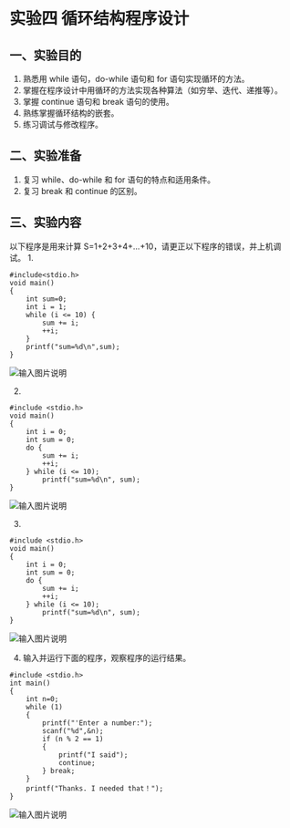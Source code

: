 # 实验四 循环结构程序设计
## 一、实验目的
1. 熟悉用 while 语句，do-while 语句和 for 语句实现循环的方法。
2. 掌握在程序设计中用循环的方法实现各种算法（如穷举、迭代、递推等）。
3. 掌握 continue 语句和 break 语句的使用。
4. 熟练掌握循环结构的嵌套。
5. 练习调试与修改程序。
## 二、实验准备
1. 复习 while、do-while 和 for 语句的特点和适用条件。
2. 复习 break 和 continue 的区别。
## 三、实验内容
以下程序是用来计算 S=1+2+3+4+...+10，请更正以下程序的错误，并上机调试。
1. 
```
#include<stdio.h>
void main()
{
	int sum=0;
	int i = 1;
	while (i <= 10) {
		sum += i;
		++i;
	}
	printf("sum=%d\n",sum);
}
```
![输入图片说明](IMAGE/%E5%B1%8F%E5%B9%95%E6%88%AA%E5%9B%BE%202024-11-28%20135013.png)


2. 
```
#include <stdio.h> 
void main()
{
	int i = 0;
	int sum = 0;
	do {
		sum += i;
		++i;
	} while (i <= 10);
		printf("sum=%d\n", sum);
}

```
![输入图片说明](IMAGE/%E5%B1%8F%E5%B9%95%E6%88%AA%E5%9B%BE%202024-11-28%20135507.png)

3. 
```
#include <stdio.h> 
void main()
{
	int i = 0;
	int sum = 0;
	do {
		sum += i;
		++i;
	} while (i <= 10);
		printf("sum=%d\n", sum);
}

```
![输入图片说明](IMAGE/%E5%B1%8F%E5%B9%95%E6%88%AA%E5%9B%BE%202024-11-28%20135900.png)

4. 输入并运行下面的程序，观察程序的运行结果。
```
#include <stdio.h>
int main()
{
	int n=0;
	while (1)
	{
		printf("'Enter a number:");
		scanf("%d",&n);
		if (n % 2 == 1)
		{
			printf("I said");
			continue;
		} break;
	}
	printf("Thanks. I needed that！");
}
```
![输入图片说明](IMAGE/%E5%B1%8F%E5%B9%95%E6%88%AA%E5%9B%BE%202024-11-28%20141532.png)

